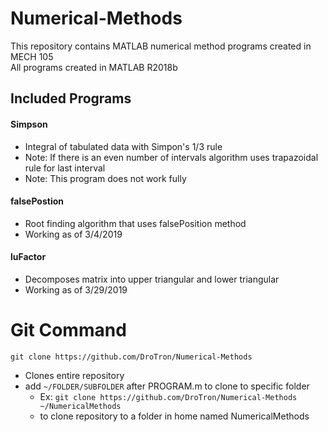 # Numerical-Methods
This repository contains MATLAB numerical method programs created in MECH 105<br/>
All programs created in MATLAB R2018b

## Included Programs

#### Simpson
   * Integral of tabulated data with Simpon's 1/3 rule
   * Note: If there is an even number of intervals algorithm uses trapazoidal<br/>
   rule for last interval
   * Note: This program does not work fully
#### falsePostion
   * Root finding algorithm that uses falsePosition method
   * Working as of 3/4/2019
#### luFactor
   * Decomposes matrix into upper triangular and lower triangular
   * Working as of 3/29/2019
   
# Git Command
`git clone https://github.com/DroTron/Numerical-Methods`
*  Clones entire repository
*  add `~/FOLDER/SUBFOLDER` after PROGRAM.m to clone to specific folder
   * Ex: `git clone https://github.com/DroTron/Numerical-Methods ~/NumericalMethods`
   * to clone repository to a folder in home named NumericalMethods
